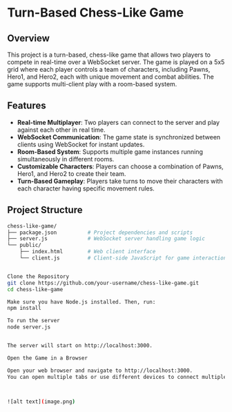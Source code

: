# Turn-Based Chess-Like Game

## Overview

This project is a turn-based, chess-like game that allows two players to compete in real-time over a WebSocket server. The game is played on a 5x5 grid where each player controls a team of characters, including Pawns, Hero1, and Hero2, each with unique movement and combat abilities. The game supports multi-client play with a room-based system.

## Features

- **Real-time Multiplayer**: Two players can connect to the server and play against each other in real time.
- **WebSocket Communication**: The game state is synchronized between clients using WebSocket for instant updates.
- **Room-Based System**: Supports multiple game instances running simultaneously in different rooms.
- **Customizable Characters**: Players can choose a combination of Pawns, Hero1, and Hero2 to create their team.
- **Turn-Based Gameplay**: Players take turns to move their characters with each character having specific movement rules.

## Project Structure

```bash
chess-like-game/
├── package.json          # Project dependencies and scripts
├── server.js             # WebSocket server handling game logic
└── public/
    ├── index.html        # Web client interface
    └── client.js         # Client-side JavaScript for game interaction


Clone the Repository
git clone https://github.com/your-username/chess-like-game.git
cd chess-like-game

Make sure you have Node.js installed. Then, run:
npm install

To run the server
node server.js


The server will start on http://localhost:3000.

Open the Game in a Browser

Open your web browser and navigate to http://localhost:3000.
You can open multiple tabs or use different devices to connect multiple clients.



![alt text](image.png)